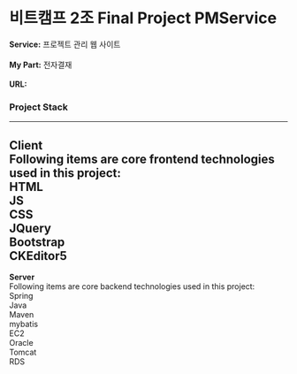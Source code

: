 # 비트캠프 2조 Final Project PMService

**Service:** 프로젝트 관리 웹 사이트<br/><br/>
**My Part:** 전자결재<br/><br/>
**URL:**<br/>

### Project Stack
----
**Client**
<br/>
Following items are core frontend technologies used in this project:<br/>
HTML<br/>
JS<br/>
CSS<br/>
JQuery<br/>
Bootstrap<br/>
CKEditor5<br/>
----
**Server**
<br/>
Following items are core backend technologies used in this project:<br/>
Spring<br/>
Java<br/>
Maven<br/>
mybatis<br/>
EC2<br/>
Oracle<br/>
Tomcat<br/>
RDS<br/>




